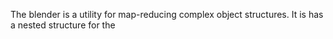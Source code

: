 The blender is a utility for map-reducing complex object structures. It is has a nested structure for the 